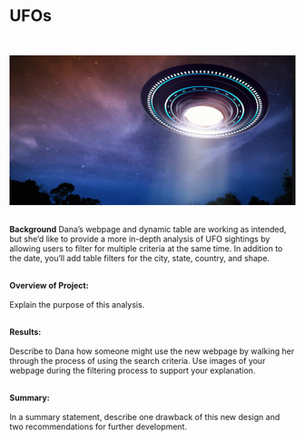 # UFOs<br><br>

![UFO_cover_picture](UFO_cover_picture.png)<br><br>

**Background**
Dana’s webpage and dynamic table are working as intended, but she’d like to provide a more in-depth analysis of UFO sightings by allowing users to filter for multiple criteria at the same time. In addition to the date, you’ll add table filters for the city, state, country, and shape.<br><br>

**Overview of Project:**<br><br>
Explain the purpose of this analysis.<br><br>

**Results:**<br><br>
Describe to Dana how someone might use the new webpage by walking her through the process of using the search criteria. Use images of your webpage during the filtering process to support your explanation.<br><br>

**Summary:**<br><br> 
In a summary statement, describe one drawback of this new design and two recommendations for further development.<br><br>

